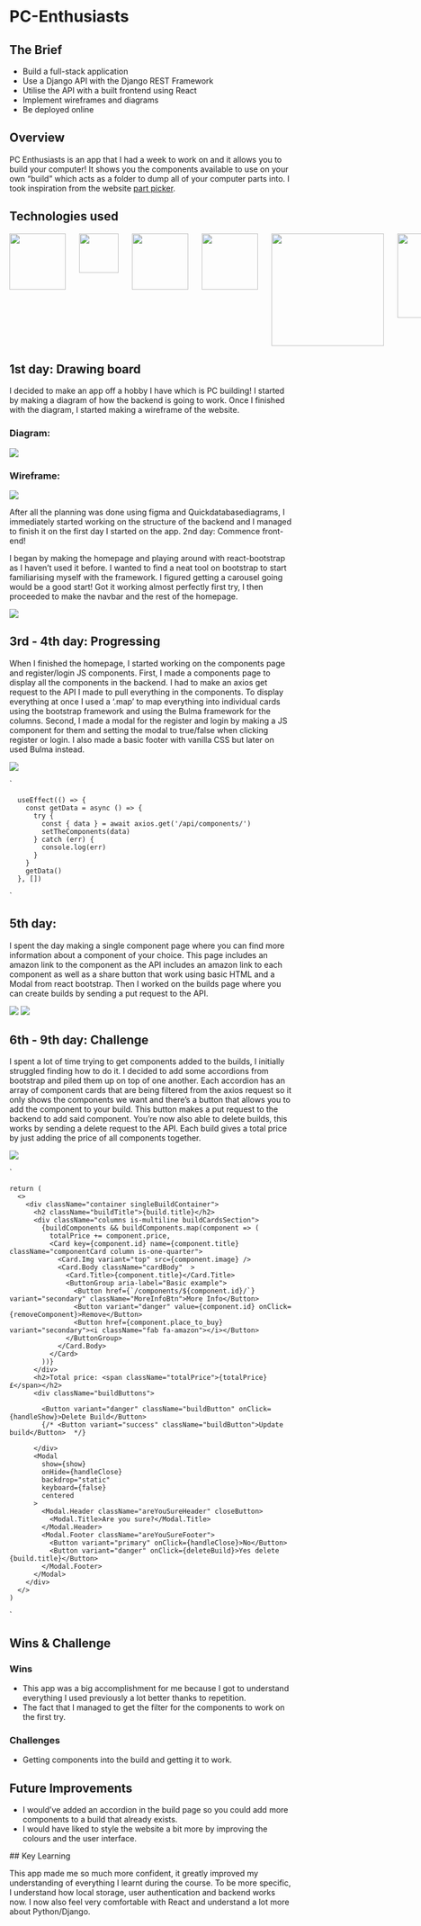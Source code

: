 # PC-Enthusiasts

## The Brief

<ul>
<li>Build a full-stack application</li>
<li>Use a Django API with the Django REST Framework</li>
<li>Utilise the API with a built frontend using React</li>
<li>Implement wireframes and diagrams</li>
<li>Be deployed online</li>
</ul>

## Overview

PC Enthusiasts is an app that I had a week to work on and it allows you to build your computer! It shows you the components available to use on your own “build” which acts as a folder to dump all of your computer parts into. I took inspiration from the website <a href="https://pcpartpicker.com">part picker</a>. 

## Technologies used

<div style="display: flex; flex-direction: row; gap: 1.5rem; margin-bottom: 10px;">
  <img style="width: 100px;" src="https://i.imgur.com/tlQzHt6.png">
  <img style="width: 70px;" src="https://i.imgur.com/BYUqdTS.png">
  <img style="width: 100px;" src="https://i.imgur.com/k9De3HS.png">
  <img style="width: 100px;" src="https://i.imgur.com/0O17BWj.png">
  <img style="width: 200px;" src="https://i.imgur.com/C9s6ueO.png">
  <img style="width: 150px;" src="https://i.imgur.com/st6ajnt.jpg">
</div> 
      


## 1st day: Drawing board

I decided to make an app off a hobby I have which is PC building! I started by making a diagram of how the backend is going to work. Once I finished with the diagram, I started making a wireframe of the website.






### Diagram:

<img src="https://i.imgur.com/5LYWudn.png">

### Wireframe: 

<img src="https://i.imgur.com/aZc1DEB.png">

After all the planning was done using figma and Quickdatabasediagrams, I immediately started working on the structure of the backend and I managed to finish it on the first day I started on the app.
2nd day: Commence front-end!

I began by making the homepage and playing around with react-bootstrap as I haven’t used it before. I wanted to find a neat tool on bootstrap to start familiarising myself with the framework. I figured getting a carousel going would be a good start! Got it working almost perfectly first try, I then proceeded to make the navbar and the rest of the homepage.

<img src="https://i.imgur.com/JhqkLs8.gif">



## 3rd - 4th day: Progressing

When I finished the homepage, I started working on the components page and register/login JS components. First, I made a components page to display all the components in the backend. I had to make an axios get request to the API I made to pull everything in the components. To display everything at once I used a ‘.map’ to map everything into individual cards using the bootstrap framework and using the Bulma framework for the columns. Second, I made a modal for the register and login by making a JS component for them and setting the modal to true/false when clicking register or login. I also made a basic footer with vanilla CSS but later on used Bulma instead.

<img src="https://i.imgur.com/kSEy0Bd.png">

`

      useEffect(() => {
        const getData = async () => {
          try {
            const { data } = await axios.get('/api/components/')
            setTheComponents(data)
          } catch (err) {
            console.log(err)
          }
        }
        getData()
      }, [])

`

## 5th day: 
I spent the day making a single component page where you can find more information about a component of your choice. This page includes an amazon link to the component as the API includes an amazon link to each component as well as a share button that work using basic HTML and a Modal from react bootstrap. Then I worked on the builds page where you can create builds by sending a put request to the API. 

<img src="https://i.imgur.com/JYDAp0H.png">

<img src="https://i.imgur.com/fsV8L54.png">

## 6th - 9th day: Challenge

I spent a lot of time trying to get components added to the builds, I initially struggled finding how to do it. I decided to add some accordions from bootstrap and piled them up on top of one another. Each accordion has an array of component cards that are being filtered from the axios request so it only shows the components we want and there’s a button that allows you to add the component to your build. This button makes a put request to the backend to add said component. You’re now also able to delete builds, this works by sending a delete request to the API. Each build gives a total price by just adding the price of all components together.

<img src="https://i.imgur.com/ALXaMc3.png">

`

    return (
      <>
        <div className="container singleBuildContainer">
          <h2 className="buildTitle">{build.title}</h2>
          <div className="columns is-multiline buildCardsSection">
            {buildComponents && buildComponents.map(component => (
              totalPrice += component.price,
              <Card key={component.id} name={component.title} className="componentCard column is-one-quarter">
                <Card.Img variant="top" src={component.image} />
                <Card.Body className="cardBody"  >
                  <Card.Title>{component.title}</Card.Title>
                  <ButtonGroup aria-label="Basic example">
                    <Button href={`/components/${component.id}/`} variant="secondary" className="MoreInfoBtn">More Info</Button>
                    <Button variant="danger" value={component.id} onClick={removeComponent}>Remove</Button>
                    <Button href={component.place_to_buy} variant="secondary"><i className="fab fa-amazon"></i></Button>
                  </ButtonGroup>
                </Card.Body>
              </Card>
            ))}
          </div>
          <h2>Total price: <span className="totalPrice">{totalPrice}£</span></h2>
          <div className="buildButtons">

            <Button variant="danger" className="buildButton" onClick={handleShow}>Delete Build</Button>
            {/* <Button variant="success" className="buildButton">Update build</Button>  */}

          </div>
          <Modal
            show={show}
            onHide={handleClose}
            backdrop="static"
            keyboard={false}
            centered
          >
            <Modal.Header className="areYouSureHeader" closeButton>
              <Modal.Title>Are you sure?</Modal.Title>
            </Modal.Header>
            <Modal.Footer className="areYouSureFooter">
              <Button variant="primary" onClick={handleClose}>No</Button>
              <Button variant="danger" onClick={deleteBuild}>Yes delete {build.title}</Button>
            </Modal.Footer>
          </Modal>
        </div>
      </>
    )

`

## Wins & Challenge

### Wins

<ul>
<li>This app was a big accomplishment for me because I got to understand everything I used previously a lot better thanks to repetition.</li>
<li>The fact that I managed to get the filter for the components to work on the first try.</li>
</ul>

### Challenges
<ul>
 <li>Getting components into the build and getting it to work.</li>
</ul>

## Future Improvements
<ul>
<li>I would’ve added an accordion in the build page so you could add more components to a build that already exists.</li>
<li>I would have liked to style the website a bit more by improving the colours and the user interface.</li>
</ul>
## Key Learning

This app made me so much more confident, it greatly improved my understanding of everything I learnt during the course. To be more specific, I understand how local storage, user authentication and backend works now. I now also feel very comfortable with React and understand a lot more about Python/Django.
